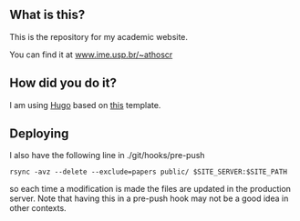 ## What is this?

This is the repository for my academic website.

You can find it at www.ime.usp.br/~athoscr

## How did you do it?

I am using [Hugo](http://gohugo.io/) based on [this](https://github.com/consequently/consequently-hugo) template.

## Deploying

I also have the following line in ./git/hooks/pre-push

```
rsync -avz --delete --exclude=papers public/ $SITE_SERVER:$SITE_PATH
```

so each time a modification is made the files are updated in the production server. Note that having this in a pre-push hook may not be a good idea in other contexts.

